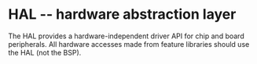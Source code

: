 # HAL -- hardware abstraction layer

The HAL provides a hardware-independent driver API for chip and board peripherals.
All hardware accesses made from feature libraries should use the HAL (not the BSP).
